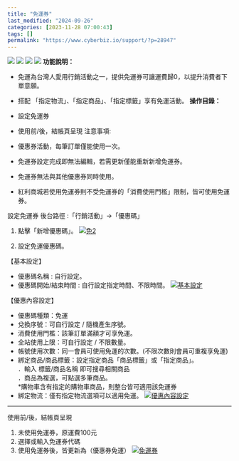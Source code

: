 ```yaml
---
title: "免運券"
last_modified: "2024-09-26"
categories: [2023-11-28 07:00:43]
tags: []
permalink: "https://www.cyberbiz.io/support/?p=28947"
---
```


![](https://www.cyberbiz.io/support/wp-content/uploads/適用站別.png)
[![](https://www.cyberbiz.io/support/wp-content/uploads/台灣站.png)](https://www.cyberbiz.io/support/?page_id=2490)
[![](https://www.cyberbiz.io/support/wp-content/uploads/北美站.png)](https://www.cyberbiz.io/support/?page_id=9206)
[![](https://www.cyberbiz.io/support/wp-content/uploads/日本站.png)](https://www.cyberbiz.io/support/?page_id=33456)
**功能說明：**  

* 免運為台灣人愛用行銷活動之一，提供免運券可讓運費歸0，以提升消費者下單意願。
* 搭配 「指定物流」、「指定商品」、「指定標籤」享有免運活動。
**操作目錄：**

* 設定免運券
* 使用前/後，結帳頁呈現
注意事項:  

* 優惠券活動，每筆訂單僅能使用一次。
* 免運券設定完成即無法編輯，若需更新僅能重新新增免運券。
* 免運券無法與其他優惠券同時使用。
* 紅利商城若使用免運券則不受免運券的「消費使用門檻」限制，皆可使用免運券。

設定免運券 後台路徑 :「行銷活動」→「優惠碼」  


1. 點擊「新增優惠碼」。 [![免2](https://www.cyberbiz.io/support/wp-content/uploads/免運券02.png)](https://www.cyberbiz.io/support/wp-content/uploads/免運券02.png)


2. 設定免運優惠碼。  

【基本設定】

* 優惠碼名稱 : 自行設定。
* 優惠碼開始/結束時間 : 自行設定指定時間、不限時間。 
[![基本設定](https://www.cyberbiz.io/support/wp-content/uploads/免運券03.png)](https://www.cyberbiz.io/support/wp-content/uploads/免運券03.png)  

【優惠內容設定】

* 優惠碼種類：免運 
* 兌換序號：可自行設定 / 隨機產生序號。 
* 消費使用門檻：該筆訂單滿額才可享免運。 
* 全站使用上限：可自行設定 / 不限數量。
* 帳號使用次數：同一會員可使用免運的次數。(不限次數則會員可重複享免運) 
* 綁定商品/商品標籤：設定指定商品「商品標籤」或「指定商品」。  
．輸入 標籤/商品名稱 即可搜尋相關商品  
．商品為複選，可點選多筆商品。  
*購物車含有指定的購物車商品，則整台皆可適用該免運券 
* 綁定物流：僅有指定物流選項可以適用免運。 
[![優惠內容設定](https://www.cyberbiz.io/support/wp-content/uploads/免運券04.png)](https://www.cyberbiz.io/support/wp-content/uploads/免運券04.png)  




* * *


使用前/後，結帳頁呈現

1. 未使用免運券，原運費100元
2. 選擇或輸入免運券代碼
3. 使用免運券後，皆更新為（優惠券免運）
[![免運券](https://www.cyberbiz.io/support/wp-content/uploads/免運券05.png)](https://www.cyberbiz.io/support/wp-content/uploads/免運券05.png)  

